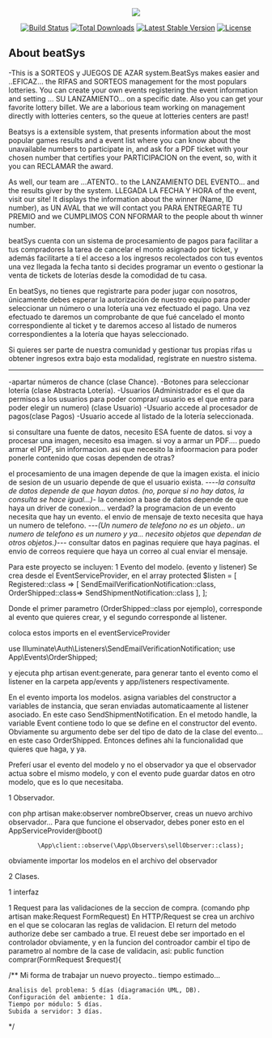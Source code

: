 <p align="center"><img src="https://laravel.com/assets/img/components/logo-laravel.svg"></p>

<p align="center">
<a href="https://travis-ci.org/laravel/framework"><img src="https://travis-ci.org/laravel/framework.svg" alt="Build Status"></a>
<a href="https://packagist.org/packages/laravel/framework"><img src="https://poser.pugx.org/laravel/framework/d/total.svg" alt="Total Downloads"></a>
<a href="https://packagist.org/packages/laravel/framework"><img src="https://poser.pugx.org/laravel/framework/v/stable.svg" alt="Latest Stable Version"></a>
<a href="https://packagist.org/packages/laravel/framework"><img src="https://poser.pugx.org/laravel/framework/license.svg" alt="License"></a>
</p>

## About beatSys

-This is a SORTEOS y JUEGOS DE AZAR system.BeatSys makes easier and ..EFICAZ... the RIFAS and SORTEOS management for the most populars lotteries. You can create your own events registering the event information and setting ... SU LANZAMIENTO... on a specific date. Also you can get your favorite lottery billet. We are a laborious team working on management directly with lotteries centers, so the queue at lotteries centers are past!


Beatsys is a extensible system, that presents information about the most popular games results and a event list where you can know about the unavailable numbers to participate in, and ask for a PDF ticket with your chosen number that certifies your PARTICIPACION on the event, so, with it you can RECLAMAR the award.

As well, our team are ...ATENTO.. to the LANZAMIENTO DEL EVENTO... and the results giver by the system. LLEGADA LA FECHA Y HORA of the event, visit our site! It displays the information about the winner (Name, ID number), as UN AVAL that we will contact you PARA ENTREGARTE TU PREMIO and we CUMPLIMOS CON NFORMAR to the people about th winner number.



beatSys cuenta con un sistema de procesamiento de pagos para facilitar a tus compradores la tarea de cancelar el monto asignado por ticket, y además facilitarte a tí el acceso a los ingresos recolectados con tus eventos una vez llegada la fecha tanto si decides programar un evento o gestionar la venta de tickets de loterías desde la comodidad de tu casa.

En beatSys, no tienes que registrarte para poder jugar con nosotros, únicamente debes esperar la autorización de nuestro equipo para poder seleccionar un número o una lotería una vez efectuado el pago. Una vez efectuado te daremos un comprobante de que fué cancelado el monto correspondiente al ticket y te daremos acceso al listado de numeros correspondientes a la lotería que hayas seleccionado.

Si quieres ser parte de nuestra comunidad y gestionar tus propias rifas u obtener ingresos extra bajo esta modalidad, regístrate en nuestro sistema.

--------------------------------------------------------------------------------------
-apartar números de chance (clase Chance).
-Botones para seleccionar lotería (clase Abstracta Lotería).
-Usuarios (Administrador es el que da permisos a los usuarios para poder comprar/ usuario es el que entra para poder elegir un numero) (clase Usuario)
-Usuario accede al procesador de pagos(clase Pagos)
-Usuario accede al listado de la lotería seleccionada.


si consultare una fuente de datos, necesito ESA fuente de datos.
si voy a procesar una imagen, necesito esa imagen.
si voy a armar un PDF.... puedo armar el PDF, sin informacion. asi que necesito la infoormacion para poder ponerle contenido
que cosas dependen de otras?

el procesamiento de una imagen depende de que la imagen exista. 
el inicio de sesion de un usuario depende de que el usuario exista.
----*la consulta de datos depende de que hayan datos. (no, porque si no hay datos, la consulta se hace igual...)*-
la conexion a base de datos depende de que haya un driver de conexion... verdad?
la programacion de un evento necesita que hay un evento.
el envio de mensaje de texto necesita que haya un numero de telefono. ---*(Un numero de telefono no es un objeto.. un numero de telefono es un numero y ya... necesito objetos que dependan de otros objetos.)*---
consultar datos en paginas requiere que haya paginas.
el envio de correos requiere que haya un correo al cual enviar el mensaje.



Para este proyecto se incluyen:
1 Evento del modelo. (evento y listener)
Se crea desde el EventServiceProvider, en el array 
protected $listen = [
        Registered::class => [
            SendEmailVerificationNotification::class,
        OrderShipped::class=>
        SendShipmentNotification::class
        ],
    ];

Donde el primer parametro (OrderShipped::class por ejemplo), corresponde al evento que quieres crear, y el segundo corresponde al listener.

coloca estos imports en el eventServiceProvider

use Illuminate\Auth\Listeners\SendEmailVerificationNotification;
use App\Events\OrderShipped;

y ejecuta php artisan event:generate, para generar tanto el evento como el listener en la carpeta app/events y app/listeners respectivamente.

En el evento importa los modelos.
asigna variables del constructor a variables de instancia, que seran enviadas automaticaamente al listener asociado. En este caso SendShipmentNotification. En el metodo handle, la variable Event contiene todo lo que se define en el constructor del evento. Obviamente su argumento debe ser del tipo de dato de la clase del evento... en este caso OrderShipped. Entonces defines ahi la funcionalidad que quieres que haga, y ya.

Preferí usar el evento del modelo y no el observador ya que el observador actua sobre el mismo modelo, y con el evento pude guardar datos en otro modelo, que es lo que necesitaba.

1 Observador.

con php artisan make:observer nombreObserver, creas un nuevo archivo observador...
            Para que funcione el observador, debes poner esto en el AppServiceProvider@boot() 

            \App\client::observe(\App\Observers\sellObserver::class);

obviamente importar los modelos en el archivo del observador

2 Clases.

1 interfaz

1 Request para las validaciones de la seccion de compra.
(comando php artisan make:Request FormRequest)
En HTTP/Request se crea un archivo en el que se colocaran las reglas de validacion. El return del metodo authorize debe ser cambado a true. 
El reuest debe ser importado en el controlador obviamente, 
y en la funcion del controador cambir el tipo de parametro al nombre de la case de validacin, asi: public function comprar(FormRequest $request){


/**
Mi forma de trabajar un nuevo proyecto.. tiempo estimado...

	Analisis del problema: 5 días (diagramación UML, DB).
	Configuración del ambiente: 1 día.
	Tiempo por módulo: 5 días.
	Subida a servidor: 3 días.
*/
